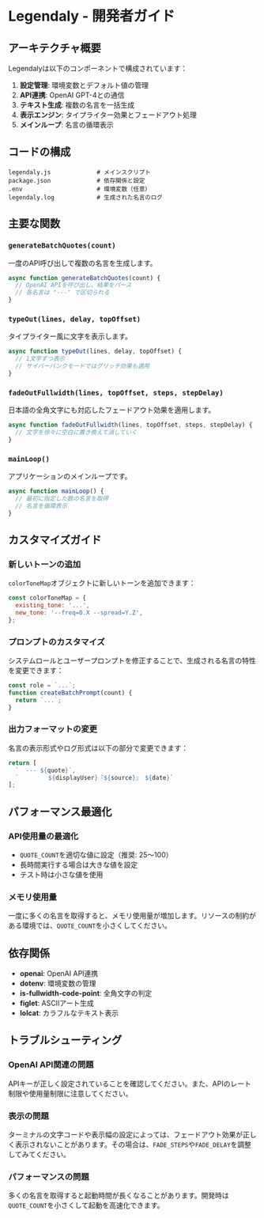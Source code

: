 # Legendaly - 開発者ガイド

## アーキテクチャ概要

Legendalyは以下のコンポーネントで構成されています：

1. **設定管理**: 環境変数とデフォルト値の管理
2. **API連携**: OpenAI GPT-4との通信
3. **テキスト生成**: 複数の名言を一括生成
4. **表示エンジン**: タイプライター効果とフェードアウト処理
5. **メインループ**: 名言の循環表示

## コードの構成

```
legendaly.js             # メインスクリプト
package.json             # 依存関係と設定
.env                     # 環境変数（任意）
legendaly.log            # 生成された名言のログ
```

## 主要な関数

### `generateBatchQuotes(count)`

一度のAPI呼び出しで複数の名言を生成します。

```javascript
async function generateBatchQuotes(count) {
  // OpenAI APIを呼び出し、結果をパース
  // 各名言は "---" で区切られる
}
```

### `typeOut(lines, delay, topOffset)`

タイプライター風に文字を表示します。

```javascript
async function typeOut(lines, delay, topOffset) {
  // 1文字ずつ表示
  // サイバーパンクモードではグリッチ効果も適用
}
```

### `fadeOutFullwidth(lines, topOffset, steps, stepDelay)`

日本語の全角文字にも対応したフェードアウト効果を適用します。

```javascript
async function fadeOutFullwidth(lines, topOffset, steps, stepDelay) {
  // 文字を徐々に空白に置き換えて消していく
}
```

### `mainLoop()`

アプリケーションのメインループです。

```javascript
async function mainLoop() {
  // 最初に指定した数の名言を取得
  // 名言を循環表示
}
```

## カスタマイズガイド

### 新しいトーンの追加

`colorToneMap`オブジェクトに新しいトーンを追加できます：

```javascript
const colorToneMap = {
  existing_tone: '...',
  new_tone: '--freq=0.X --spread=Y.Z',
};
```

### プロンプトのカスタマイズ

システムロールとユーザープロンプトを修正することで、生成される名言の特性を変更できます：

```javascript
const role = `...`;
function createBatchPrompt(count) {
  return `...`;
}
```

### 出力フォーマットの変更

名言の表示形式やログ形式は以下の部分で変更できます：

```javascript
return [
  `  --- ${quote}`,
  `     　　${displayUser}『${source}』 ${date}`
];
```

## パフォーマンス最適化

### API使用量の最適化

- `QUOTE_COUNT`を適切な値に設定（推奨: 25〜100）
- 長時間実行する場合は大きな値を設定
- テスト時は小さな値を使用

### メモリ使用量

一度に多くの名言を取得すると、メモリ使用量が増加します。リソースの制約がある環境では、`QUOTE_COUNT`を小さくしてください。

## 依存関係

- **openai**: OpenAI API連携
- **dotenv**: 環境変数の管理
- **is-fullwidth-code-point**: 全角文字の判定
- **figlet**: ASCIIアート生成
- **lolcat**: カラフルなテキスト表示

## トラブルシューティング

### OpenAI API関連の問題

APIキーが正しく設定されていることを確認してください。また、APIのレート制限や使用量制限に注意してください。

### 表示の問題

ターミナルの文字コードや表示幅の設定によっては、フェードアウト効果が正しく表示されないことがあります。その場合は、`FADE_STEPS`や`FADE_DELAY`を調整してみてください。

### パフォーマンスの問題

多くの名言を取得すると起動時間が長くなることがあります。開発時は`QUOTE_COUNT`を小さくして起動を高速化できます。 